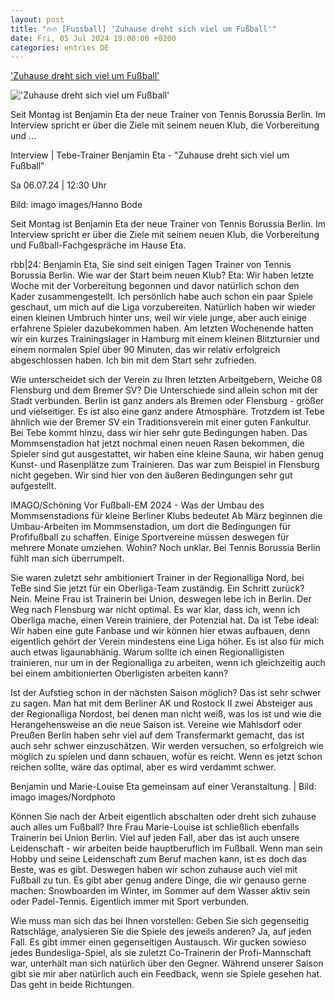 ```yaml
---
layout: post
title: "🔥🔥 [Fussball] 'Zuhause dreht sich viel um Fußball'"
date: Fri, 05 Jul 2024 19:00:00 +0200
categories: entries DE
---
```

['Zuhause dreht sich viel um Fußball'](https://www.rbb24.de/sport/beitrag/2024/07/fussball-berlin-tebe-tennis-borussia-trainer-benjamin-eta.html)

!['Zuhause dreht sich viel um Fußball'](https://www.rbb24.de/content/dam/rbb/rbb/rbb24/2024/2024_07/imago-images/benjamin-eta-tennis-borussia.jpg.jpg/size=708x398.jpg)

Seit Montag ist Benjamin Eta der neue Trainer von Tennis Borussia Berlin. Im Interview spricht er über die Ziele mit seinem neuen Klub, die Vorbereitung und ...

Interview | Tebe-Trainer Benjamin Eta - "Zuhause dreht sich viel um Fußball"

Sa 06.07.24 | 12:30 Uhr

Bild: imago images/Hanno Bode

Seit Montag ist Benjamin Eta der neue Trainer von Tennis Borussia Berlin. Im Interview spricht er über die Ziele mit seinem neuen Klub, die Vorbereitung und Fußball-Fachgespräche im Hause Eta.



rbb|24: Benjamin Eta, Sie sind seit einigen Tagen Trainer von Tennis Borussia Berlin. Wie war der Start beim neuen Klub? Eta: Wir haben letzte Woche mit der Vorbereitung begonnen und davor natürlich schon den Kader zusammengestellt. Ich persönlich habe auch schon ein paar Spiele geschaut, um mich auf die Liga vorzubereiten. Natürlich haben wir wieder einen kleinen Umbruch hinter uns, weil wir viele junge, aber auch einige erfahrene Spieler dazubekommen haben. Am letzten Wochenende hatten wir ein kurzes Trainingslager in Hamburg mit einem kleinen Blitzturnier und einem normalen Spiel über 90 Minuten, das wir relativ erfolgreich abgeschlossen haben. Ich bin mit dem Start sehr zufrieden.



Wie unterscheidet sich der Verein zu Ihren letzten Arbeitgebern, Weiche 08 Flensburg und dem Bremer SV? Die Unterschiede sind allein schon mit der Stadt verbunden. Berlin ist ganz anders als Bremen oder Flensburg - größer und vielseitiger. Es ist also eine ganz andere Atmosphäre. Trotzdem ist Tebe ähnlich wie der Bremer SV ein Traditionsverein mit einer guten Fankultur. Bei Tebe kommt hinzu, dass wir hier sehr gute Bedingungen haben. Das Mommsenstadion hat jetzt nochmal einen neuen Rasen bekommen, die Spieler sind gut ausgestattet, wir haben eine kleine Sauna, wir haben genug Kunst- und Rasenplätze zum Trainieren. Das war zum Beispiel in Flensburg nicht gegeben. Wir sind hier von den äußeren Bedingungen sehr gut aufgestellt.



IMAGO/Schöning Vor Fußball-EM 2024 - Was der Umbau des Mommsenstadions für kleine Berliner Klubs bedeutet Ab März beginnen die Umbau-Arbeiten im Mommsenstadion, um dort die Bedingungen für Profifußball zu schaffen. Einige Sportvereine müssen deswegen für mehrere Monate umziehen. Wohin? Noch unklar. Bei Tennis Borussia Berlin fühlt man sich überrumpelt.

Sie waren zuletzt sehr ambitioniert Trainer in der Regionalliga Nord, bei TeBe sind Sie jetzt für ein Oberliga-Team zuständig. Ein Schritt zurück? Nein. Meine Frau ist Trainerin bei Union, deswegen lebe ich in Berlin. Der Weg nach Flensburg war nicht optimal. Es war klar, dass ich, wenn ich Oberliga mache, einen Verein trainiere, der Potenzial hat. Da ist Tebe ideal: Wir haben eine gute Fanbase und wir können hier etwas aufbauen, denn eigentlich gehört der Verein mindestens eine Liga höher. Es ist also für mich auch etwas ligaunabhänig. Warum sollte ich einen Regionalligisten trainieren, nur um in der Regionalliga zu arbeiten, wenn ich gleichzeitig auch bei einem ambitionierten Oberligisten arbeiten kann?

Ist der Aufstieg schon in der nächsten Saison möglich? Das ist sehr schwer zu sagen. Man hat mit dem Berliner AK und Rostock II zwei Absteiger aus der Regionalliga Nordost, bei denen man nicht weiß, was los ist und wie die Herangehensweise an die neue Saison ist. Vereine wie Mahlsdorf oder Preußen Berlin haben sehr viel auf dem Transfermarkt gemacht, das ist auch sehr schwer einzuschätzen. Wir werden versuchen, so erfolgreich wie möglich zu spielen und dann schauen, wofür es reicht. Wenn es jetzt schon reichen sollte, wäre das optimal, aber es wird verdammt schwer.

Benjamin und Marie-Louise Eta gemeinsam auf einer Veranstaltung. | Bild: imago images/Nordphoto

Können Sie nach der Arbeit eigentlich abschalten oder dreht sich zuhause auch alles um Fußball? Ihre Frau Marie-Louise ist schließlich ebenfalls Trainerin bei Union Berlin. Viel auf jeden Fall, aber das ist auch unsere Leidenschaft - wir arbeiten beide hauptberuflich im Fußball. Wenn man sein Hobby und seine Leidenschaft zum Beruf machen kann, ist es doch das Beste, was es gibt. Deswegen haben wir schon zuhause auch viel mit Fußball zu tun. Es gibt aber genug andere Dinge, die wir genauso gerne machen: Snowboarden im Winter, im Sommer auf dem Wasser aktiv sein oder Padel-Tennis. Eigentlich immer mit Sport verbunden.



Wie muss man sich das bei Ihnen vorstellen: Geben Sie sich gegenseitig Ratschläge, analysieren Sie die Spiele des jeweils anderen? Ja, auf jeden Fall. Es gibt immer einen gegenseitigen Austausch. Wir gucken sowieso jedes Bundesliga-Spiel, als sie zuletzt Co-Trainerin der Profi-Mannschaft war, unterhält man sich natürlich über den Gegner. Während unserer Saison gibt sie mir aber natürlich auch ein Feedback, wenn sie Spiele gesehen hat. Das geht in beide Richtungen.



